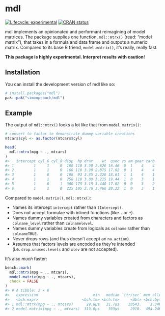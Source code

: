 
<!-- README.md is generated from README.Rmd. Please edit that file -->

# mdl

<!-- badges: start -->

[![Lifecycle:
experimental](https://img.shields.io/badge/lifecycle-experimental-orange.svg)](https://lifecycle.r-lib.org/articles/stages.html#experimental)
[![CRAN
status](https://www.r-pkg.org/badges/version/mdl)](https://CRAN.R-project.org/package=mdl)
<!-- badges: end -->

mdl implements an opinionated and performant reimagining of model
matrices. The package supplies one function, `mdl::mtrx()` (read: “model
matrix”), that takes in a formula and data frame and outputs a numeric
matrix. Compared to its base R friend, `model.matrix()`, it’s really,
really fast.

**This package is highly experimental. Interpret results with caution!**

## Installation

You can install the development version of mdl like so:

``` r
# install.packages("mdl")
pak::pak("simonpcouch/mdl")
```

## Example

The output of `mdl::mtrx()` looks a lot like that from `model.matrix()`:

``` r
# convert to factor to demonstrate dummy variable creations
mtcars$cyl <- as.factor(mtcars$cyl)

head(
  mdl::mtrx(mpg ~ ., mtcars)
)
#>   intercept cyl_6 cyl_8 disp  hp drat    wt  qsec vs am gear carb
#> 1         1     1     0  160 110 3.90 2.620 16.46  0  1    4    4
#> 2         1     1     0  160 110 3.90 2.875 17.02  0  1    4    4
#> 3         1     0     0  108  93 3.85 2.320 18.61  1  1    4    1
#> 4         1     1     0  258 110 3.08 3.215 19.44  1  0    3    1
#> 5         1     0     1  360 175 3.15 3.440 17.02  0  0    3    2
#> 6         1     1     0  225 105 2.76 3.460 20.22  1  0    3    1
```

Compared to `model.matrix()`, `mdl::mtrx()`:

- Names its intercept `intercept` rather than `(Intercept)`.
- Does not accept formulae with inlined functions (like `-` or `*`).
- Names dummy variables created from characters and factors as
  `colname_level` rather than `colnamelevel`.
- Names dummy variables create from logicals as `colname` rather than
  `colnameTRUE`.
- Never drops rows (and thus doesn’t accept an `na.action`).
- Assumes that factors levels are encoded as they’re intended
  (i.e. `drop.unused.levels` and `xlev` are not accepted).

It’s also *much* faster:

``` r
bench::mark(
  mdl::mtrx(mpg ~ ., mtcars),
  model.matrix(mpg ~ ., mtcars),
  check = FALSE
)
#> # A tibble: 2 × 6
#>   expression                         min   median `itr/sec` mem_alloc `gc/sec`
#>   <bch:expr>                    <bch:tm> <bch:tm>     <dbl> <bch:byt>    <dbl>
#> 1 mdl::mtrx(mpg ~ ., mtcars)      29.6µs   31.7µs    30543.    3.34KB     15.3
#> 2 model.matrix(mpg ~ ., mtcars)  319.6µs    339µs     2910.  494.24KB     27.6
```
